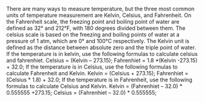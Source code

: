 There are many ways to measure temperature, but the three most common units of temperature measurement are Kelvin, Celsius, and Fahrenheit.
On the Fahrenheit scale, the freezing point and boiling point of water are defined as 32° and 212°F, with 180 degrees divided between them.
The celsius scale is based on the freezing and boiling points of water at a pressure of 1 atm, which are 0° and 100°C respectively.
The Kelvin unit is defined as the distance between absolute zero and the triple point of water.
If the temperature is in kelvin, use the following formulas to calculate celsius and fahrenhiet.
Celsius = (Kelvin – 273.15);
Fahrenhiet = 1.8 *(Kelvin -273.15) + 32.0;
If the temperature is in Celsius, use the following formulas to calculate Fahrenheit and Kelvin.
Kelvin = (Celsius + 273.15);
Fahrenhiet = (Celsius * 1.8) + 32.0;
If the temperature is in Fahrenheit, use the following formulas to calculate Celsius and Kelvin.
Kelvin = (Fahrenhiet – 32.0) * 0.555555 +273.15;
Celsius = (Fahrenhiet – 32.0) * 0.555555;
